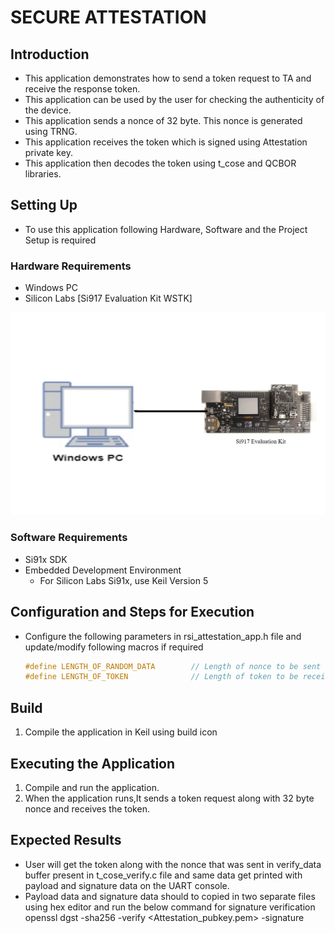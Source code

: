 # SECURE ATTESTATION

## Introduction

- This application demonstrates how to send a token request to TA and receive the response token.
- This application can be used by the user for checking the authenticity of the device.
- This application sends a nonce of 32 byte. This nonce is generated using TRNG.
- This application receives the token which is signed using Attestation private key.
- This application then decodes the token using t_cose and QCBOR libraries.

## Setting Up 
- To use this application following Hardware, Software and the Project Setup is required

### Hardware Requirements	
  - Windows PC 
  - Silicon Labs [Si917 Evaluation Kit WSTK]
 
![Figure: Introduction](resources/readme/image502a.png)

### Software Requirements
  - Si91x SDK
  - Embedded Development Environment
    - For Silicon Labs Si91x, use Keil Version 5

## Configuration and Steps for Execution

- Configure the following parameters in rsi_attestation_app.h file and update/modify following macros if required

   ```c
   #define LENGTH_OF_RANDOM_DATA        // Length of nonce to be sent along with the attestation request
   #define LENGTH_OF_TOKEN              // Length of token to be received
   ```

## Build 
1. Compile the application in Keil using build icon

## Executing the Application
1. Compile and run the application.
2. When the application runs,It sends a token request along with 32 byte nonce and receives the token.

## Expected Results 
 - User will get the token along with the nonce that was sent in verify_data buffer present in t_cose_verify.c file and same data get printed with payload and signature data on the UART console.
 - Payload data and signature data should to copied in two separate files using hex editor and run the below command for signature verification
   openssl dgst -sha256 -verify <Attestation_pubkey.pem> -signature <signature file> <payload file>
